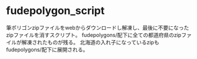 # fudepolygon_script

筆ポリゴンzipファイルをwebからダウンロードし解凍し、最後に不要になったzipファイルを消すスクリプト。
fudepolygons/配下に全ての都道府県のzipファイルが解凍されたものが残る。
北海道の入れ子になっているzipもfudepolygons/配下に展開される。

